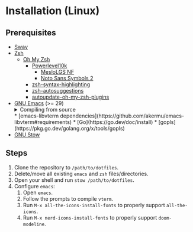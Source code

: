 # Installation (Linux)

## Prerequisites

* [Sway](https://swaywm.org/)
* [Zsh](https://www.zsh.org/)
  * [Oh My Zsh](https://ohmyz.sh/)
    * [Powerlevel10k](https://github.com/romkatv/powerlevel10k#oh-my-zsh)
      * [MesloLGS NF](https://github.com/romkatv/powerlevel10k#fonts)
      * [Noto Sans Symbols 2](https://fonts.google.com/noto/specimen/Noto+Sans+Symbols+2)
    * [zsh-syntax-highlighting](https://github.com/zsh-users/zsh-syntax-highlighting)
    * [zsh-autosuggestions](https://github.com/zsh-users/zsh-autosuggestions)
    * [autoupdate-oh-my-zsh-plugins](https://github.com/tamcore/autoupdate-oh-my-zsh-plugins)
* [GNU Emacs](https://www.gnu.org/software/emacs/) (>= 29)
  <details>
  <summary>Compiling from source</summary>
  ```console
  $ git clone https://git.savannah.gnu.org/cgit/emacs.git && cd emacs
  $ ./autogen.sh
  $ ./configure --without-compress-install --with-native-compilation --with-json --with-mailutils --with-pgtk --with-tree-sitter
  $ make -j $(nproc)
  ```
  Note: When changing versions, run `git clean -d -f -x` before re-running the build commands above to remove previously generated files.
  </details>
  * [emacs-libvterm dependencies](https://github.com/akermu/emacs-libvterm#requirements)
  * [Go](https://go.dev/doc/install)
    * [gopls](https://pkg.go.dev/golang.org/x/tools/gopls)
* [GNU Stow](https://www.gnu.org/software/stow/)

## Steps

1. Clone the repository to `/path/to/dotfiles`.
1. Delete/move all existing `emacs` and `zsh` files/directories.
1. Open your shell and run `stow /path/to/dotfiles`.
1. Configure `emacs`:
   1. Open `emacs`.
   1. Follow the prompts to compile `vterm`.
   1. Run `M-x all-the-icons-install-fonts` to properly support `all-the-icons`.
   1. Run `M-x nerd-icons-install-fonts` to properly support `doom-modeline`.
